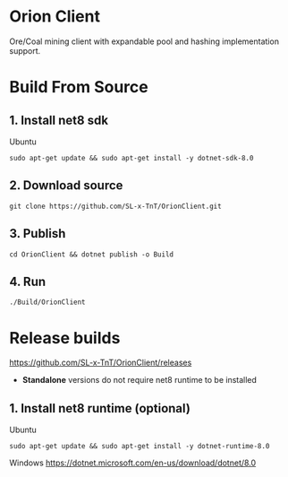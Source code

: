 # Orion Client

Ore/Coal mining client with expandable pool and hashing implementation support.

# Build From Source

## 1. Install net8 sdk 
Ubuntu
```
sudo apt-get update && sudo apt-get install -y dotnet-sdk-8.0
```

## 2. Download source
```
git clone https://github.com/SL-x-TnT/OrionClient.git
```

## 3. Publish
```
cd OrionClient && dotnet publish -o Build
```

## 4. Run
```
./Build/OrionClient
```

# Release builds

https://github.com/SL-x-TnT/OrionClient/releases
- **Standalone** versions do not require net8 runtime to be installed
  
## 1. Install net8 runtime (optional)
Ubuntu
```
sudo apt-get update && sudo apt-get install -y dotnet-runtime-8.0
```
Windows
https://dotnet.microsoft.com/en-us/download/dotnet/8.0
